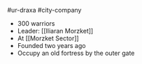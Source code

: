#ur-draxa #city-company 

- 300 warriors
- Leader: [[Iliaran Morzket]]
- At [[Morzket Sector]]
- Founded two years ago
- Occupy an old fortress by the outer gate